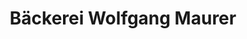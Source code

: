 ---
title: "Bäckerei Wolfgang Maurer"
url: /saarbruecken/baeckerei-wolfgang-maurer-jaegerstrasse/
shop: Bäckerei
---